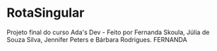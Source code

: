 # RotaSingular
Projeto final do curso Ada's Dev - Feito por Fernanda Skoula, Júlia de Souza Silva, Jennifer Peters e Bárbara Rodrigues.
FERNANDA
